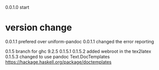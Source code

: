 0.0.1.0 start
  # version change 
  0.0.1.1  prefered over uniform-pandoc
  0.0.1.1  changed the error reporting 
  
0.1.5 branch for ghc 9.2.5
0.1.5.1
0.1.5.2 added webroot in the tex2latex
0.1.5.3 changed to use pandoc Text.DocTemplates  
     https://hackage.haskell.org/package/doctemplates    